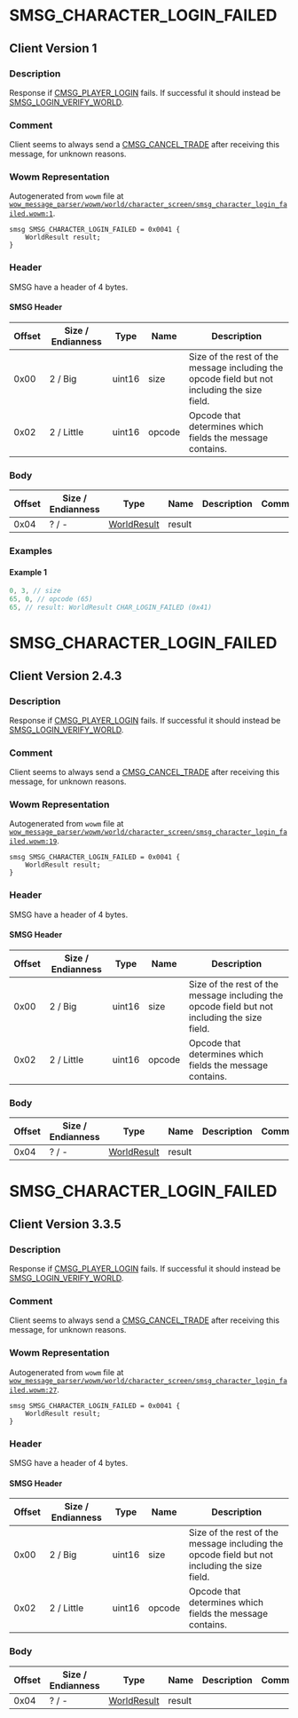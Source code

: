 # SMSG_CHARACTER_LOGIN_FAILED

## Client Version 1

### Description

Response if [CMSG_PLAYER_LOGIN](./cmsg_player_login.md) fails. If successful it should instead be [SMSG_LOGIN_VERIFY_WORLD](./smsg_login_verify_world.md).

### Comment

Client seems to always send a [CMSG_CANCEL_TRADE](./cmsg_cancel_trade.md) after receiving this message, for unknown reasons.

### Wowm Representation

Autogenerated from `wowm` file at [`wow_message_parser/wowm/world/character_screen/smsg_character_login_failed.wowm:1`](https://github.com/gtker/wow_messages/tree/main/wow_message_parser/wowm/world/character_screen/smsg_character_login_failed.wowm#L1).
```rust,ignore
smsg SMSG_CHARACTER_LOGIN_FAILED = 0x0041 {
    WorldResult result;
}
```
### Header

SMSG have a header of 4 bytes.

#### SMSG Header

| Offset | Size / Endianness | Type   | Name   | Description |
| ------ | ----------------- | ------ | ------ | ----------- |
| 0x00   | 2 / Big           | uint16 | size   | Size of the rest of the message including the opcode field but not including the size field.|
| 0x02   | 2 / Little        | uint16 | opcode | Opcode that determines which fields the message contains.|

### Body

| Offset | Size / Endianness | Type | Name | Description | Comment |
| ------ | ----------------- | ---- | ---- | ----------- | ------- |
| 0x04 | ? / - | [WorldResult](worldresult.md) | result |  |  |

### Examples

#### Example 1

```c
0, 3, // size
65, 0, // opcode (65)
65, // result: WorldResult CHAR_LOGIN_FAILED (0x41)
```
# SMSG_CHARACTER_LOGIN_FAILED

## Client Version 2.4.3

### Description

Response if [CMSG_PLAYER_LOGIN](./cmsg_player_login.md) fails. If successful it should instead be [SMSG_LOGIN_VERIFY_WORLD](./smsg_login_verify_world.md).

### Comment

Client seems to always send a [CMSG_CANCEL_TRADE](./cmsg_cancel_trade.md) after receiving this message, for unknown reasons.

### Wowm Representation

Autogenerated from `wowm` file at [`wow_message_parser/wowm/world/character_screen/smsg_character_login_failed.wowm:19`](https://github.com/gtker/wow_messages/tree/main/wow_message_parser/wowm/world/character_screen/smsg_character_login_failed.wowm#L19).
```rust,ignore
smsg SMSG_CHARACTER_LOGIN_FAILED = 0x0041 {
    WorldResult result;
}
```
### Header

SMSG have a header of 4 bytes.

#### SMSG Header

| Offset | Size / Endianness | Type   | Name   | Description |
| ------ | ----------------- | ------ | ------ | ----------- |
| 0x00   | 2 / Big           | uint16 | size   | Size of the rest of the message including the opcode field but not including the size field.|
| 0x02   | 2 / Little        | uint16 | opcode | Opcode that determines which fields the message contains.|

### Body

| Offset | Size / Endianness | Type | Name | Description | Comment |
| ------ | ----------------- | ---- | ---- | ----------- | ------- |
| 0x04 | ? / - | [WorldResult](worldresult.md) | result |  |  |

# SMSG_CHARACTER_LOGIN_FAILED

## Client Version 3.3.5

### Description

Response if [CMSG_PLAYER_LOGIN](./cmsg_player_login.md) fails. If successful it should instead be [SMSG_LOGIN_VERIFY_WORLD](./smsg_login_verify_world.md).

### Comment

Client seems to always send a [CMSG_CANCEL_TRADE](./cmsg_cancel_trade.md) after receiving this message, for unknown reasons.

### Wowm Representation

Autogenerated from `wowm` file at [`wow_message_parser/wowm/world/character_screen/smsg_character_login_failed.wowm:27`](https://github.com/gtker/wow_messages/tree/main/wow_message_parser/wowm/world/character_screen/smsg_character_login_failed.wowm#L27).
```rust,ignore
smsg SMSG_CHARACTER_LOGIN_FAILED = 0x0041 {
    WorldResult result;
}
```
### Header

SMSG have a header of 4 bytes.

#### SMSG Header

| Offset | Size / Endianness | Type   | Name   | Description |
| ------ | ----------------- | ------ | ------ | ----------- |
| 0x00   | 2 / Big           | uint16 | size   | Size of the rest of the message including the opcode field but not including the size field.|
| 0x02   | 2 / Little        | uint16 | opcode | Opcode that determines which fields the message contains.|

### Body

| Offset | Size / Endianness | Type | Name | Description | Comment |
| ------ | ----------------- | ---- | ---- | ----------- | ------- |
| 0x04 | ? / - | [WorldResult](worldresult.md) | result |  |  |

